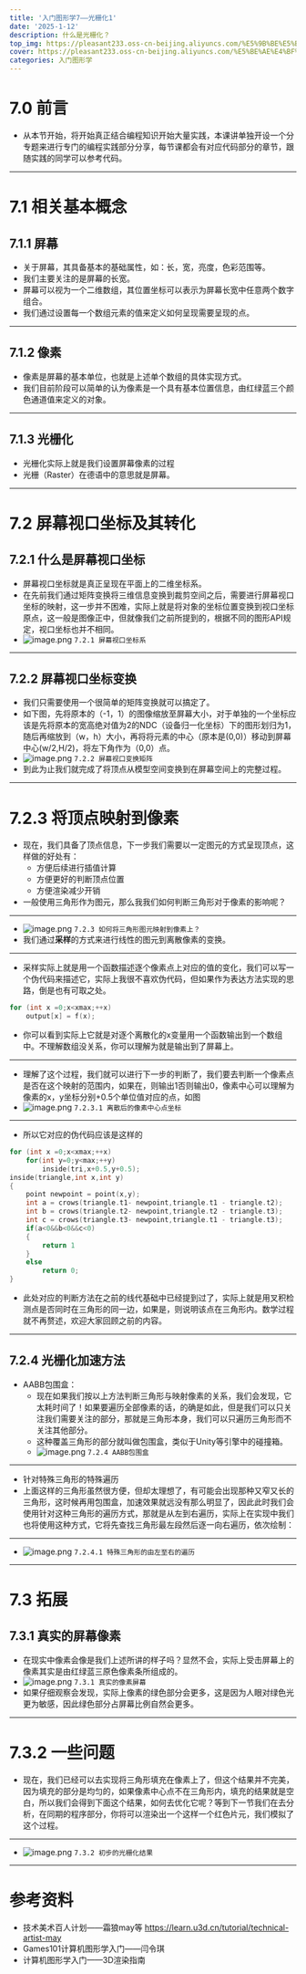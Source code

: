 ```yaml
---
title: '入门图形学7——光栅化1'
date: '2025-1-12'
description: 什么是光栅化？
top_img: https://pleasant233.oss-cn-beijing.aliyuncs.com/%E5%9B%BE%E5%BD%A2%E5%AD%A6%E5%88%86%E4%BA%AB%E8%AF%BE%E5%A4%B4%E5%9B%BE.png
cover: https://pleasant233.oss-cn-beijing.aliyuncs.com/%E5%BE%AE%E4%BF%A1%E5%9B%BE%E7%89%87_20241031191729.png
categories: 入门图形学
---
```

# 7.0 前言

* 从本节开始，将开始真正结合编程知识开始大量实践，本课讲单独开设一个分专题来进行专门的编程实践部分分享，每节课都会有对应代码部分的章节，跟随实践的同学可以参考代码。
---
# 7.1 相关基本概念
## 7.1.1 屏幕

* 关于屏幕，其具备基本的基础属性，如：长，宽，亮度，色彩范围等。
* 我们主要关注的是屏幕的长宽。
* 屏幕可以视为一个二维数组，其位置坐标可以表示为屏幕长宽中任意两个数字组合。
* 我们通过设置每一个数组元素的值来定义如何呈现需要呈现的点。
---
## 7.1.2 像素

* 像素是屏幕的基本单位，也就是上述单个数组的具体实现方式。
* 我们目前阶段可以简单的认为像素是一个具有基本位置信息，由红绿蓝三个颜色通道值来定义的对象。
---
## 7.1.3 光栅化

* 光栅化实际上就是我们设置屏幕像素的过程
* 光栅（Raster）在德语中的意思就是屏幕。
---
# 7.2 屏幕视口坐标及其转化

## 7.2.1 什么是屏幕视口坐标

* 屏幕视口坐标就是真正呈现在平面上的二维坐标系。
* 在先前我们通过矩阵变换将三维信息变换到裁剪空间之后，需要进行屏幕视口坐标的映射，这一步并不困难，实际上就是将对象的坐标位置变换到视口坐标原点，这一般是图像正中，但就像我们之前所提到的，根据不同的图形API规定，视口坐标也并不相同。
* ![image.png](https://pleasant233.oss-cn-beijing.aliyuncs.com/20241103153610.png)
							`7.2.1 屏幕视口坐标系`
---
## 7.2.2 屏幕视口坐标变换

* 我们只需要使用一个很简单的矩阵变换就可以搞定了。
* 如下图，先将原本的（-1，1）的图像缩放至屏幕大小，对于单独的一个坐标应该是先将原本的宽高绝对值为2的NDC（设备归一化坐标）下的图形划归为1，随后再缩放到（w，h）大小，再将将元素的中心（原本是(0,0)）移动到屏幕中心(w/2,H/2)，将左下角作为（0,0）点。
* ![image.png](https://pleasant233.oss-cn-beijing.aliyuncs.com/20241103154056.png)
								`7.2.2 屏幕视口变换矩阵`
* 到此为止我们就完成了将顶点从模型空间变换到在屏幕空间上的完整过程。
---
# 7.2.3 将顶点映射到像素

* 现在，我们具备了顶点信息，下一步我们需要以一定图元的方式呈现顶点，这样做的好处有：
	* 方便后续进行插值计算
	* 方便更好的判断顶点位置
	* 方便渲染减少开销
* 一般使用三角形作为图元，那么我我们如何判断三角形对于像素的影响呢？
---
* ![image.png](https://pleasant233.oss-cn-beijing.aliyuncs.com/20241103175601.png)
							`7.2.3 如何将三角形图元映射到像素上？`
* 我们通过**采样**的方式来进行线性的图元到离散像素的变换。
---
* 采样实际上就是用一个函数描述逐个像素点上对应的值的变化，我们可以写一个伪代码来描述它，实际上我很不喜欢伪代码，但如果作为表达方法实现的思路，倒是也有可取之处。
```c++
for (int x =0;x<xmax;++x)
	output[x] = f(x);
```
* 你可以看到实际上它就是对逐个离散化的x变量用一个函数输出到一个数组中。不理解数组没关系，你可以理解为就是输出到了屏幕上。
---
* 理解了这个过程，我们就可以进行下一步的判断了，我们要去判断一个像素点是否在这个映射的范围内，如果在，则输出1否则输出0，像素中心可以理解为像素的x，y坐标分别+0.5个单位值对应的点，如图
* ![image.png](https://pleasant233.oss-cn-beijing.aliyuncs.com/20241103180835.png)
								`7.2.3.1 离散后的像素中心点坐标`
---
* 所以它对应的伪代码应该是这样的
```C++
for (int x =0;x<xmax;++x)
	for(int y=0;y<max;++y)
		inside(tri,x+0.5,y+0.5);
inside(triangle,int x,int y)
{
	point newpoint = point(x,y);
	int a = crows(triangle.t1- newpoint,triangle.t1 - triangle.t2);
	int b = crows(triangle.t2- newpoint,triangle.t2 - triangle.t3);
	int c = crows(triangle.t3- newpoint,triangle.t1 - triangle.t3);
	if(a<0&&b<0&&c<0)
	{
		return 1
	}
	else
		return 0;
}
```
* 此处对应的判断方法在之前的线代基础中已经提到过了，实际上就是用叉积检测点是否同时在三角形的同一边，如果是，则说明该点在三角形内。数学过程就不再赘述，欢迎大家回顾之前的内容。
---
## 7.2.4 光栅化加速方法

* AABB包围盒：
  * 现在如果我们按以上方法判断三角形与映射像素的关系，我们会发现，它太耗时间了！如果要遍历全部像素的话，的确是如此，但是我们可以只关注我们需要关注的部分，那就是三角形本身，我们可以只遍历三角形而不关注其他部分。
  * 这种覆盖三角形的部分就叫做包围盒，类似于Unity等引擎中的碰撞箱。
  * ![image.png](https://pleasant233.oss-cn-beijing.aliyuncs.com/20241104145440.png)
							`7.2.4 AABB包围盒`
---
* 针对特殊三角形的特殊遍历
* 上面这样的三角形虽然很方便，但却太理想了，有可能会出现那种又窄又长的三角形，这时候再用包围盒，加速效果就远没有那么明显了，因此此时我们会使用针对这种三角形的遍历方式，那就是从左到右遍历，实际上在实现中我们也将使用这种方式，它将先查找三角形最左段然后逐一向右遍历，依次绘制：
---
* ![image.png](https://pleasant233.oss-cn-beijing.aliyuncs.com/20241104150626.png)
							`7.2.4.1 特殊三角形的由左至右的遍历`
---
# 7.3 拓展

## 7.3.1 真实的屏幕像素

* 在现实中像素会像是我们上述所讲的样子吗？显然不会，实际上受击屏幕上的像素其实是由红绿蓝三原色像素条所组成的。
* ![image.png](https://pleasant233.oss-cn-beijing.aliyuncs.com/20241104151013.png)
							`7.3.1 真实的像素屏幕`
* 如果仔细观察会发现，实际上像素的绿色部分会更多，这是因为人眼对绿色光更为敏感，因此绿色部分占屏幕比例自然会更多。
---
# 7.3.2 一些问题

* 现在，我们已经可以去实现将三角形填充在像素上了，但这个结果并不完美，因为填充的部分是均匀的，如果像素中心点不在三角形内，填充的结果就是空白，所以我们会得到下面这个结果，如何去优化它呢？等到下一节我们在去分析，在同期的程序部分，你将可以渲染出一个这样一个红色片元，我们模拟了这个过程。
---
* ![image.png](https://pleasant233.oss-cn-beijing.aliyuncs.com/20241104151449.png)
								`7.3.2 初步的光栅化结果`
---
# 参考资料

* 技术美术百人计划——霜狼may等 https://learn.u3d.cn/tutorial/technical-artist-may
* Games101计算机图形学入门——闫令琪
* 计算机图形学入门——3D渲染指南